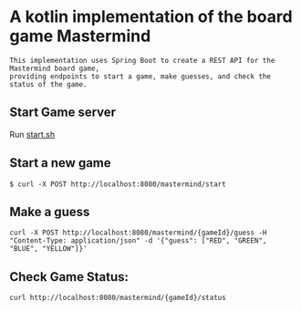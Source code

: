 # A kotlin implementation of the board game Mastermind
```
This implementation uses Spring Boot to create a REST API for the Mastermind board game, 
providing endpoints to start a game, make guesses, and check the status of the game.
```

## Start Game server
Run [start.sh](start.sh)

## Start a new game
```shell
$ curl -X POST http://localhost:8080/mastermind/start
```

## Make a guess
```shell
curl -X POST http://localhost:8080/mastermind/{gameId}/guess -H "Content-Type: application/json" -d '{"guess": ["RED", "GREEN", "BLUE", "YELLOW"]}'
```

## Check Game Status:
```shell
curl http://localhost:8080/mastermind/{gameId}/status
```
